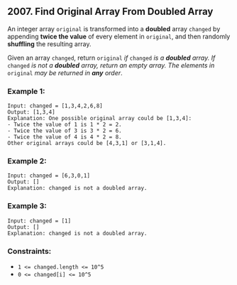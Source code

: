 ## 2007. Find Original Array From Doubled Array

An integer array ```original``` is transformed into a **doubled** array ```changed``` by appending **twice the value** of every element in ```original```, and then randomly **shuffling** the resulting array.

Given an array ```changed```, return ```original``` *if* ```changed``` *is a **doubled** array. If* ```changed``` *is not a **doubled** array, return an empty array. The elements in* ```original``` *may be returned in **any** order*.

### Example 1:
```
Input: changed = [1,3,4,2,6,8]
Output: [1,3,4]
Explanation: One possible original array could be [1,3,4]:
- Twice the value of 1 is 1 * 2 = 2.
- Twice the value of 3 is 3 * 2 = 6.
- Twice the value of 4 is 4 * 2 = 8.
Other original arrays could be [4,3,1] or [3,1,4].
```
### Example 2:
```
Input: changed = [6,3,0,1]
Output: []
Explanation: changed is not a doubled array.
```
### Example 3:
```
Input: changed = [1]
Output: []
Explanation: changed is not a doubled array.
```

### Constraints:

* ```1 <= changed.length <= 10^5```
* ```0 <= changed[i] <= 10^5```